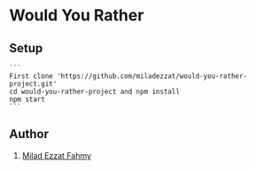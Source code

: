 # Would You Rather

## Setup

    ```
    First clone 'https://github.com/miladezzat/would-you-rather-project.git'
    cd would-you-rather-project and npm install
    npm start
    ```

## Author

1.  [Milad Ezzat Fahmy](https://github.com/miladezzat/)
